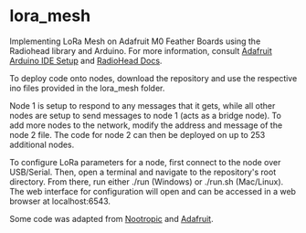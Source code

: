 # lora_mesh
Implementing LoRa Mesh on Adafruit M0 Feather Boards using the Radiohead library and Arduino. For more information, consult [Adafruit Arduino IDE Setup](https://learn.adafruit.com/adafruit-feather-m0-basic-proto/setup) and [RadioHead Docs](http://www.airspayce.com/mikem/arduino/RadioHead/index.html).

To deploy code onto nodes, download the repository and use the respective ino files provided in the lora_mesh folder.

Node 1 is setup to respond to any messages that it gets, while all other nodes are setup to send messages to node 1 (acts as a bridge node). To add more nodes to the network, modify the address and message of the node 2 file. The code for node 2 can then be deployed on up to 253 additional nodes.

To configure LoRa parameters for a node, first connect to the node over USB/Serial. Then, open a terminal and navigate to the repository's root directory. From there, run either ./run (Windows) or ./run.sh (Mac/Linux). The web interface for configuration will open and can be accessed in a web browser at localhost:6543.

Some code was adapted from [Nootropic](https://github.com/nootropicdesign/lora-mesh)  and [Adafruit](https://github.com/adafruit/RadioHead/tree/master/examples/feather).
